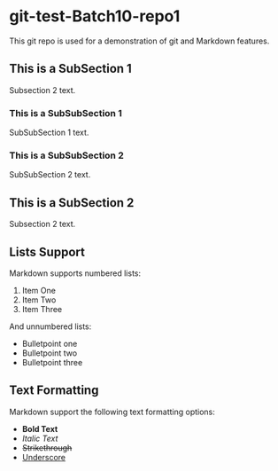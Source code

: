 # git-test-Batch10-repo1
This git repo is used for a demonstration of git and Markdown features.

## This is a SubSection 1

Subsection 2 text.

### This is a SubSubSection 1

SubSubSection 1 text.

### This is a SubSubSection 2

SubSubSection 2 text.

## This is a SubSection 2

Subsection 2 text.

## Lists Support

Markdown supports numbered lists:
1. Item One
2. Item Two
3. Item Three

And unnumbered lists:
* Bulletpoint one
* Bulletpoint two
* Bulletpoint three

## Text Formatting

Markdown support the following text formatting options:
* **Bold Text**
* *Italic Text*
* <s>Strikethrough</s>
* <u>Underscore</u>
